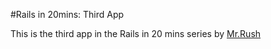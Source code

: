 #Rails in 20mins: Third App

This is the third app in the Rails in 20 mins series by [Mr.Rush](http://www.thefonso.com)